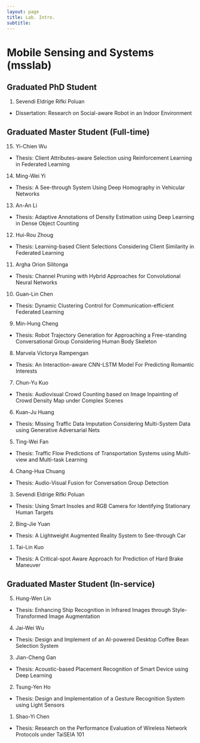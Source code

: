 ```yaml
---
layout: page
title: Lab. Intro.
subtitle: 
---
```


# Mobile Sensing and Systems (msslab)

## Graduated PhD Student
1. Sevendi Eldrige Rifki Poluan
- Dissertation: Research on Social-aware Robot in an Indoor Environment

## Graduated Master Student (Full-time)
15. Yi-Chien Wu
- Thesis: Client Attributes-aware Selection using Reinforcement Learning in Federated Learning
14. Ming-Wei Yi
- Thesis: A See-through System Using Deep Homography in Vehicular Networks
13. An-An Li
- Thesis: Adaptive Annotations of Density Estimation using Deep Learning in Dense Object Counting
12. Hui-Rou Zhoug
- Thesis: Learning-based Client Selections Considering Client Similarity in Federated Learning
11. Argha Orion Silitonga
- Thesis: Channel Pruning with Hybrid Approaches for Convolutional Neural Networks
10. Guan-Lin Chen
- Thesis: Dynamic Clustering Control for Communication-efficient Federated Learning
9. Min-Hung Cheng
- Thesis: Robot Trajectory Generation for Approaching a Free-standing Conversational Group Considering Human Body Skeleton
8. Marvela Victorya Rampengan
- Thesis: An Interaction-aware CNN-LSTM Model For Predicting Romantic Interests
7. Chun-Yu Kuo
- Thesis: Audiovisual Crowd Counting based on Image Inpainting of Crowd Density Map under Complex Scenes
6. Kuan-Ju Huang
- Thesis: Missing Traffic Data Imputation Considering Multi-System Data using Generative Adversarial Nets
5. Ting-Wei Fan
- Thesis: Traffic Flow Predictions of Transportation Systems using Multi-view and Multi-task Learning
4. Chang-Hua Chuang
- Thesis: Audio-Visual Fusion for Conversation Group Detection
3. Sevendi Eldrige Rifki Poluan
- Thesis: Using Smart Insoles and RGB Camera for Identifying Stationary Human Targets
2. Bing-Jie Yuan
- Thesis: A Lightweight Augmented Reality System to See-through Car
1. Tai-Lin Kuo
- Thesis: A Critical-spot Aware Approach for Prediction of Hard Brake Maneuver

## Graduated Master Student (In-service)
5. Hung-Wen Lin
- Thesis: Enhancing Ship Recognition in Infrared Images through Style-Transformed Image Augmentation
4. Jai-Wei Wu
- Thesis: Design and Implement of an AI-powered Desktop Coffee Bean Selection System
3. Jian-Cheng Gan
- Thesis: Acoustic-based Placement Recognition of Smart Device using Deep Learning
2. Tsung-Yen Ho
- Thesis: Design and Implementation of a Gesture Recognition System using Light Sensors
1. Shao-Yi Chen
- Thesis: Research on the Performance Evaluation of Wireless Network Protocols under TaiSEIA 101



